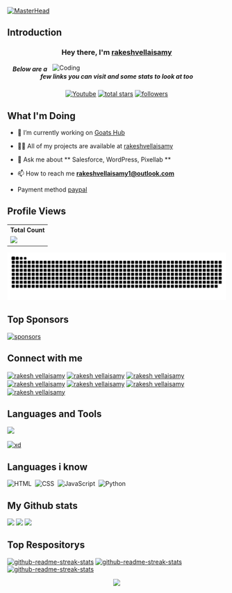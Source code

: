 [![MasterHead](https://visme.co/blog/wp-content/uploads/2019/10/animated-presentation-software-header.gif)]()

## Introduction
<h3 align="center">Hey there, I'm <a href="https://github.com/rakeshvellaisamy">rakeshvellaisamy</a></h3>

<img align="right" alt="Coding" width="400" src="https://miro.medium.com/max/680/0*7Q3yvSIv_t0ioJ-Z.gif"/>
<h5 align="center">Below are a few links you can visit and some stats to look at too</h5>

<p align="center">
  <a href="https://youtube.com/@rakeshvellaisamy"><img alt="Youtube" title="Youtube" src="https://img.shields.io/badge/-Youtube-FF0000?style=for-the-badge&logo=youtube&logoColor=white"/></a>
<a href="https://github.com/rakeshvellaisamy?tab=repositories&sort=stargazers">
    <img alt="total stars" title="Total stars on GitHub" src="https://custom-icon-badges.demolab.com/github/stars/rakeshvellaisamy?color=B8B92B&style=for-the-badge&labelColor=959532&logo=star"/></a>
   <a href="https://github.com/rakeshvellaisamy"><img alt="followers" title="Follow me on Github" src="https://img.shields.io/github/followers/rakeshvellaisamy?color=236ad3&style=for-the-badge&logo=github&label=Follow"/></a>
 </p>

## What I'm Doing
- 🔭 I’m currently working on [Goats Hub](http://www.goatshub.liveblog365.com)

- 👨‍💻 All of my projects are available at [rakeshvellaisamy](https://github.com/rakeshvellaisamy)

- 💬 Ask me about ** Salesforce, WordPress, Pixellab **

- 📫 How to reach me **rakeshvellaisamy1@outlook.com**

- Payment method  [paypal](https://www.paypal.me/1rakeshvellaisamy)

## Profile Views


  <table>
    <tr>
      <!-- <th>Profile Views</th> -->
      <th>Total Count</th>
    </tr>
    <tr>
      <!-- <td>
        <div align="center">
          <a href="https://github.com/Thinkright20"><img src="https://github.com/Thinkright20.png" alt="@Thinkright20" width="52" /></a>
          <br />
          <a align="center" href="https://github.com/thinkright20"><b>Thinkright20</b></a>
        </b>
      </td> -->
      <!-- Profile Views -->
      <td>
         <a href="https://github.com/rakeshvellaisamy"> <img src="https://komarev.com/ghpvc/?username=rakeshvellaisamy&style=for-the-badge&color=brightgreen"> </a>
      </td>
    </tr>
  </table>

  ![Snake animation](https://raw.githubusercontent.com/Platane/snk/output/github-contribution-grid-snake.svg)
 
</div>


## Top Sponsors

   <a href="https://github.com/sponsors/rakeshvellaisamy"><img alt="sponsors" title="All Sponsors" src="https://img.shields.io/badge/-All Sponsors-FD9494?style=for-the-badge&logo=GitHub&logoColor=black"/></a>

## Connect with me
<a href="https://www.linkedin.com/in/rakeshvellaisamy" target="blank"><img align="center" src="https://raw.githubusercontent.com/rahuldkjain/github-profile-readme-generator/master/src/images/icons/Social/linked-in-alt.svg" alt="rakesh vellaisamy" height="30" width="40" /></a>
<a href="https://www.facebook.com/rakeshvellaisamy" target="blank"><img align="center" src="https://upload.wikimedia.org/wikipedia/en/0/04/Facebook_f_logo_%282021%29.svg" alt="rakesh vellaisamy" height="30" width="40" /></a> <a href="https://www.salesforce.com/trailblazer/rakeshvellaisamy" target="blank"><img align="center" src="https://cdn.worldvectorlogo.com/logos/salesforce-2.svg" alt="rakesh vellaisamy" height="30" width="40" /></a> <a href="https://youtube.com/@rakeshvellaisamy" target="blank"><img align="center" src="https://upload.wikimedia.org/wikipedia/commons/7/72/YouTube_social_white_square_%282017%29.svg" alt="rakesh vellaisamy" height="30" width="40" /></a> <a href="https://t.me/rakeshvellaisamy" target="blank"><img align="center" src="https://upload.wikimedia.org/wikipedia/commons/8/82/Telegram_logo.svg" alt="rakesh vellaisamy" height="30" width="40" /></a> <a href="https://www.snapchat.com/add/rakeshvellasamy" target="blank"><img align="center" src="https://upload.wikimedia.org/wikipedia/commons/d/d6/Snapcode_barcode.svg" alt="rakesh vellaisamy" height="30" width="40" /></a> <a href="https://www.instagram.com/rakeshvellaisamy/" target="blank"><img align="center" src="https://upload.wikimedia.org/wikipedia/commons/e/e7/Instagram_logo_2016.svg" alt="rakesh vellaisamy" height="30" width="40" /></a>
</p>

## Languages and Tools
<p align="left"> <p align="left"> <a href="https://github.com/rakeshvellaisamy"><img src="https://skillicons.dev/icons?i=vscode,git,github,html,css,js,py"> </a> </p></p> <a href="[https://www.salesforce.com/in]" target="_blank" rel="noreferrer"> <img src="https://cdn.worldvectorlogo.com/logos/salesforce-2.svg" alt="xd" width="40" height="40"/> </a> <p align="left"> </p>

<h2>Languages i know</h2>

![HTML](https://img.shields.io/badge/-HTML-05122A?style=flat&logo=HTML5)&nbsp;
![CSS](https://img.shields.io/badge/-CSS-05122A?style=flat&logo=CSS3&logoColor=1572B6)&nbsp;
![JavaScript](https://img.shields.io/badge/-JavaScript-05122A?style=flat&logo=javascript)&nbsp;
![Python](https://img.shields.io/badge/-Python-05122A?style=flat&logo=python)&nbsp;

<h2>My Github stats</h2>

<img src="https://github-readme-stats.vercel.app/api?username=rakeshvellaisamy&show_icons=true&theme=radical&count_private=true&include_all_commits=true">
<img src="https://github-readme-stats.vercel.app/api/top-langs/?username=rakeshvellaisamy&theme=radical&layout=compact">
 <img src="https://github-readme-streak-stats.herokuapp.com/?user=rakeshvellaisamy&theme=radical&layout=compact">

## Top Respositorys
  <p align="left">
     <a href="https://github.com/rakeshvellaisamy/Badges"><img width="278" src="https://denvercoder1-github-readme-stats.vercel.app/api/pin/?username=rakeshvellaisamy&repo=Badges&theme=react&bg_color=1F222E&title_color=F8D866&hide_border=true&icon_color=F8D866&show_icons=false" alt="github-readme-streak-stats"></a>
    <a href="https://github.com/rakeshvellaisamy/job_Application_Tracking_System"><img width="278" src="https://denvercoder1-github-readme-stats.vercel.app/api/pin/?username=rakeshvellaisamy&repo=job_Application_Tracking_System&theme=react&bg_color=1F222E&title_color=F8D866&hide_border=true&icon_color=F8D866&show_icons=false" alt="github-readme-streak-stats"></a>
   <a href="https://github.com/rakeshvellaisamy/rakeshvellaisamy"><img width="278" src="https://denvercoder1-github-readme-stats.vercel.app/api/pin/?username=rakeshvellaisamy&repo=rakeshvellaisamy&theme=react&bg_color=1F222E&title_color=F8D866&hide_border=true&icon_color=F8D866&show_icons=false" alt="github-readme-streak-stats"></a>
  </p>
  
<p align="center">
     <img src="https://capsule-render.vercel.app/api?type=waving&color=gradient&height=100&section=footer"/>
</p>
